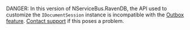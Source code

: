 DANGER: In this version of NServiceBus.RavenDB, the API used to customize the `IDocumentSession` instance is incompatible with the [Outbox feature](/nservicebus/outbox/). [Contact support](https://particular.net/contactus) if this poses a problem.
